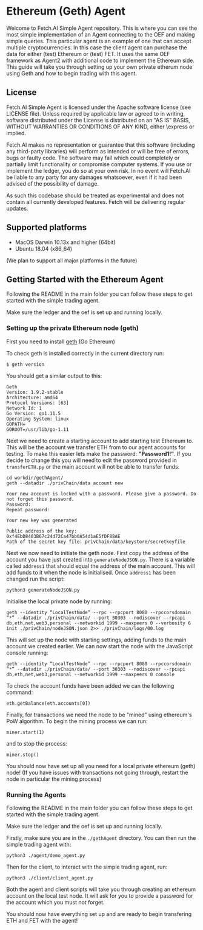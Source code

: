 # Ethereum (Geth) Agent

Welcome to Fetch.AI Simple Agent repository. This is where you can see the most simple implementation of an Agent connecting to the OEF and making simple queries.
This particular agent is an example of one that can accept multiple cryptocurrencies. In this case the client agent can purchase the data for either (test) Ethereum
or (test) FET. It uses the same OEF framework as Agent2 with additional code to implement the Ethereum side. This guide will take you through setting up your own private
etherum node using Geth and how to begin trading with this agent.

## License

Fetch.AI Simple Agent is licensed under the Apache software license (see LICENSE file). Unless required by
applicable law or agreed to in writing, software distributed under the License is distributed on an
"AS IS" BASIS, WITHOUT WARRANTIES OR CONDITIONS OF ANY KIND, either \express or implied.

Fetch.AI makes no representation or guarantee that this software (including any third-party libraries)
will perform as intended or will be free of errors, bugs or faulty code. The software may fail which
could completely or partially limit functionality or compromise computer systems. If you use or
implement the ledger, you do so at your own risk. In no event will Fetch.AI be liable to any party
for any damages whatsoever, even if it had been advised of the possibility of damage.

As such this codebase should be treated as experimental and does not contain all currently developed
features. Fetch will be delivering regular updates.

## Supported platforms

* MacOS Darwin 10.13x and higher (64bit)
* Ubuntu 18.04 (x86_64)

(We plan to support all major platforms in the future)

## Getting Started with the Ethereum Agent

Following the README in the main folder you can follow these steps to get started with the simple trading agent.

Make sure the ledger and the oef is set up and running locally.

### Setting up the private Ethereum node (geth)

First you need to install [geth](https://geth.ethereum.org/install-and-build/Installing-Geth "Install Geth Here!") (Go Ethereum)

To check geth is installed correctly in the current directory run:

    $ geth version

You should get a similar output to this:

    Geth
    Version: 1.9.2-stable
    Architecture: amd64
    Protocol Versions: [63]
    Network Id: 1
    Go Version: go1.11.5
    Operating System: linux
    GOPATH=
    GOROOT=/usr/lib/go-1.11

Next we need to create a starting account to add starting test Ethereum to. This will be the account we transfer ETH from to our agent accounts for testing.
To make this easier lets make the password: **"Password1!"**. If you decide to change this you will need to edit the password provided in `transferETH.py` or the main account will not be able to transfer funds.

    cd workdir/gethAgent/
    geth --datadir ./privChain/data account new

    Your new account is locked with a password. Please give a password. Do not forget this password.
    Password:
    Repeat password:

    Your new key was generated

    Public address of the key:   0xf4EbD8403B67c24d72Ca47bb0A54d1aE5fDF88AE
    Path of the secret key file: privChain/data/keystore/secretkeyfile

Next we now need to initiate the geth node. First copy the address of the account you have just created into `generateNodeJSON.py`. There is a variable called `address1` that should equal the address of the main account.
This will add funds to it when the node is initialised. Once `address1` has been changed run the script:

    python3 generateNodeJSON.py

Initialise the local private node by running:


    geth --identity “LocalTestNode” --rpc --rpcport 8080 --rpccorsdomain “*” --datadir ./privChain/data/ --port 30303 --nodiscover --rpcapi db,eth,net,web3,personal --networkid 1999 --maxpeers 0 --verbosity 6 init ./privChain/nodeJSON.json 2>> ./privChain/logs/00.log


This will set up the node with starting settings, adding funds to the main account we created earlier. We can now start the node with the JavaScript console running:


    geth --identity “LocalTestNode” --rpc --rpcport 8080 --rpccorsdomain “*” --datadir ./privChain/data/ --port 30303 --nodiscover --rpcapi db,eth,net,web3,personal --networkid 1999 --maxpeers 0 console


To check the account funds have been added we can the following command:

    eth.getBalance(eth.accounts[0])

Finally, for transactions we need the node to be "mined" using ethereum's PoW algorithm. To begin the mining process we can run:

    miner.start(1)

and to stop the process:

    miner.stop()

You should now have set up all you need for a local private ethereum (geth) node!
(If you have issues with transactions not going through, restart the node in particular the mining process)

### Running the Agents

Following the README in the main folder you can follow these steps to get started with the simple trading agent.

Make sure the ledger and the oef is set up and running locally.

Firstly, make sure you are in the `./gethAgent` directory.
You can then run the simple trading agent with:

    python3 ./agent/demo_agent.py

Then for the client, to interact with the simple trading agent, run:

    python3 ./client/client_agent.py

Both the agent and client scripts will take you through creating an ethereum account on the local test node. It will ask for you to provide a password for the account which you must not forget.

You should now have everything set up and are ready to begin transfering ETH and FET with the agent!
